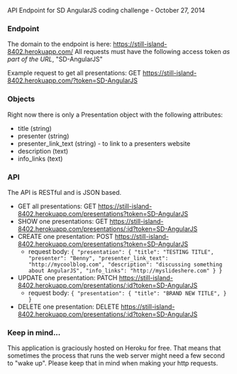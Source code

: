 API Endpoint for SD AngularJS coding challenge - October 27, 2014

### Endpoint
The domain to the endpoint is here: https://still-island-8402.herokuapp.com/
All requests must have the following access token *as part of the URL*, "SD-AngularJS"

Example request to get all presentations:
GET https://still-island-8402.herokuapp.com/?token=SD-AngularJS

### Objects
Right now there is only a Presentation object with the following attributes:
* title (string)
* presenter (string)
* presenter_link_text (string) - to link to a presenters website
* description (text)
* info_links (text)

### API
The API is RESTful and is JSON based.

* GET all presentations: GET https://still-island-8402.herokuapp.com/presentations?token=SD-AngularJS
* SHOW one presentations: GET https://still-island-8402.herokuapp.com/presentations/:id?token=SD-AngularJS
* CREATE one presentation: POST https://still-island-8402.herokuapp.com/presentations?token=SD-AngularJS
  * request body: ```
                      {
                          "presentation": {
                              "title": "TESTING TITLE",
                              "presenter": "Benny",
                              "presenter_link_text": "http://mycoolblog.com",
                              "description": "discussing something about AngularJS",
                              "info_links": "http://myslideshere.com"
                          }
                      }
                  ```
* UPDATE one presentation: PATCH https://still-island-8402.herokuapp.com/presentations/:id?token=SD-AngularJS
  * request body: ```
                    {
                        "presentation": {
                            "title": "BRAND NEW TITLE",
                        }
                    }
                  ```
* DELETE one presentation:  DELETE https://still-island-8402.herokuapp.com/presentations/:id?token=SD-AngularJS

### Keep in mind...
This application is graciously hosted on Heroku for free.  That means that sometimes the process that runs the web server might need a few second to "wake up".  Please keep that in mind when making your http requests.
